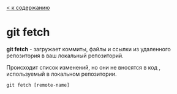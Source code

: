 [< к содержанию](/readme.md)
# git fetch

**git fetch** -  загружает коммиты, файлы и ссылки из удаленного репозитория в ваш локальный репозиторий.

Происходит список изменений, но они не вносятся в код , используемый в локальном репозитории.

~~~
git fetch [remote-name]
~~~